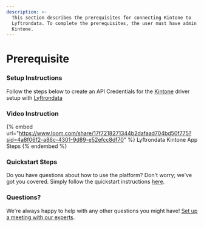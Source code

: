 ```yaml
---
description: >-
  This section describes the prerequisites for connecting Kintone to
  Lyftrondata. To complete the prerequisites, the user must have admin access to
  Kintone.
---
```


# Prerequisite

<mark style="color:blue;"></mark>

### Setup Instructions

Follow the steps below to create an API Credentials for the [Kintone](https://www.lyftrondata.com/integration/business-analytics/kintone/) driver setup with [Lyftrondata](https://www.lyftrondata.com)

### Video Instruction

{% embed url="https://www.loom.com/share/17f7218271344b2dafaad704bd50f775?sid=4a8f06f2-a86c-4301-9d89-e52efcc8df70" %}
Lyftrondata Kintone App Steps
{% endembed %}

### Quickstart Steps

Do you have questions about how to use the platform? Don't worry; we've got you covered. Simply follow the quickstart instructions [here](README.md).

### Questions? <a href="#questions" id="questions"></a>

We're always happy to help with any other questions you might have! [Set up a meeting with our experts](https://www.lyftrondata.com/book-a-meeting/).

